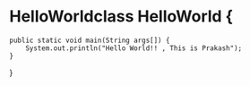 # HelloWorldclass HelloWorld {
    public static void main(String args[]) {
        System.out.println("Hello World!! , This is Prakash");
    }
}
